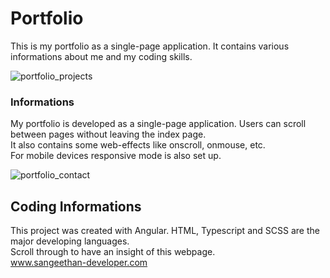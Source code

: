 # Portfolio

This is my portfolio as a single-page application. It contains various informations
about me and my coding skills.

![portfolio_projects](https://github.com/user-attachments/assets/3ebd095e-4bfd-4d72-a930-75b13206bc80)

### Informations

My portfolio is developed as a single-page application. Users can scroll between pages without
leaving the index page.<br>
It also contains some web-effects like onscroll, onmouse, etc.<br>
For mobile devices responsive mode is also set up.

![portfolio_contact](https://github.com/user-attachments/assets/c1d45fca-c2fc-4cd5-b0ea-7ed53992bb2f)

## Coding Informations

This project was created with Angular. HTML, Typescript and SCSS are the major developing languages. <br>
Scroll through to have an insight of this webpage.<br>
www.sangeethan-developer.com

